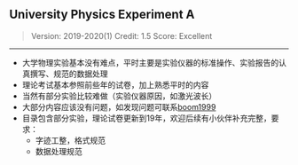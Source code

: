 ## University Physics Experiment A

> Version: 2019-2020(1)
> Credit: 1.5
> Score: Excellent
> 

----------

- 大学物理实验基本没有难点，平时主要是实验仪器的标准操作、实验报告的认真撰写、规范的数据处理
- 理论考试基本参照前些年的试卷，加上熟悉平时的内容
- 当然有部分实验比较难做（实验仪器原因，如激光波长）
- 大部分内容应该没有问题，如发现问题可联系[boom1999][1]
- 目录包含部分实验，理论试卷更新到19年，欢迎后续有小伙伴补充完整，要求：
  - 字迹工整，格式规范
  - 数据处理规范

<!-- markdownlint-disable-file MD036 -->
[1]: mailto:lingzhicheng1999@outlook.com
